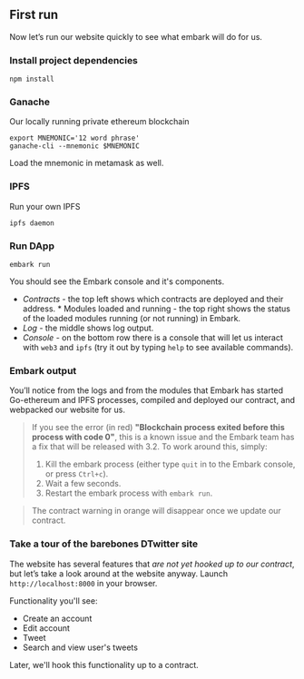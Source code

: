 ## First run
Now let’s run our website quickly to see what embark will do for us.

### Install project dependencies
```shell
npm install
```
### Ganache
Our locally running private ethereum blockchain
```shell
export MNEMONIC='12 word phrase'
ganache-cli --mnemonic $MNEMONIC
```
Load the mnemonic in metamask as well.

### IPFS
Run your own IPFS
```shell
ipfs daemon
```

### Run DApp
```shell
embark run
```

You should see the Embark console and it's components. 
* *Contracts* - the top left shows which contracts are deployed and their address. * Modules loaded and running - the top right shows the status of the loaded modules running (or not running) in Embark. 
* *Log* - the middle shows log output. 
* *Console* - on the bottom row there is a console that will let us interact with `web3` and `ipfs` (try it out by typing `help` to see available commands).

### Embark output
You’ll notice from the logs and from the modules that Embark has started Go-ethereum and IPFS processes, compiled and deployed our contract, and webpacked our website for us. 
> If you see the error (in red) **"Blockchain process exited before this process with code 0"**, this is a known issue and the Embark team has a fix that will be released with 3.2. To work around this, simply:
> 1. Kill the embark process (either type `quit` in to the Embark console, or press `Ctrl+c`).
> 1. Wait a few seconds.
> 1. Restart the embark process with `embark run`.

> The contract warning in orange will disappear once we update our contract.

### Take a tour of the barebones DTwitter site
The website has several features that *are not yet hooked up to our contract*, but let’s take a look around at the website anyway. Launch `http://localhost:8000` in your browser.

Functionality you'll see:
* Create an account
* Edit account
* Tweet
* Search and view user's tweets

Later, we'll hook this functionality up to a contract.